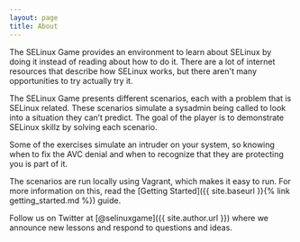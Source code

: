 ```yaml
---
layout: page
title: About
---
```


The SELinux Game provides an environment to learn about SELinux by doing it
instead of reading about how to do it. There are a lot of internet resources
that describe how SELinux works, but there aren't many opportunities to try
actually try it.

The SELinux Game presents different scenarios, each with a problem that is
SELinux related. These scenarios simulate a sysadmin being called to look into
a situation they can’t predict. The goal of the player is to demonstrate
SELinux skillz by solving each scenario.

Some of the exercises simulate an intruder on your system, so knowing when to
fix the AVC denial and when to recognize that they are protecting you is part
of it.

The scenarios are run locally using Vagrant, which makes it easy to run. For
more information on this, read the
[Getting Started]({{ site.baseurl }}{% link getting_started.md %}) guide.

Follow us on Twitter at [@selinuxgame]({{ site.author.url }}) where we
announce new lessons and respond to questions and ideas.
